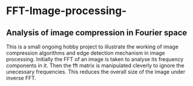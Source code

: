 # FFT-Image-processing-
## Analysis of image compression in Fourier space
This is a small ongoing hobby project to illustrate the working of image compression algorithms and edge detection mechanism in image processing.
Initially the FFT of an image is taken to analyse its frequency components in it. Then the fft matrix is manipulated cleverly to ignore the unecessary frequencies. This reduces the overall size of the image under inverse FFT. 
